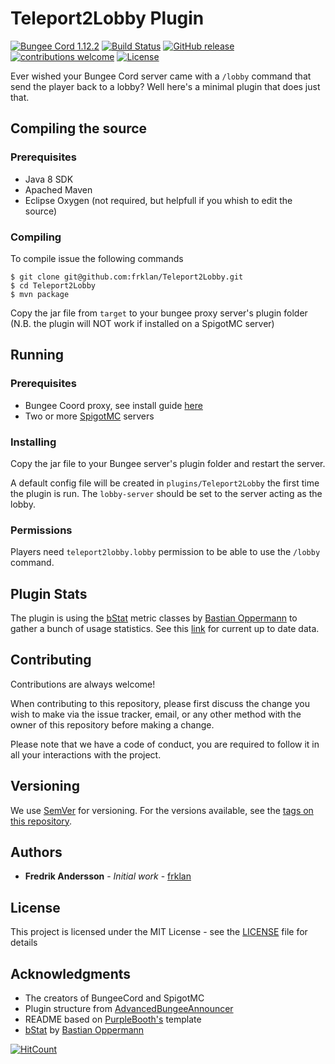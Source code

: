 # Teleport2Lobby Plugin
[![Bungee Cord 1.12.2](https://img.shields.io/badge/BungeeCord-1.12.2-brightgreen.svg)](https://www.spigotmc.org/wiki/bungeecord/)
[![Build Status](https://travis-ci.org/frklan/Teleport2Lobby.svg?branch=master)](https://travis-ci.org/frklan/Teleport2Lobby) 
[![GitHub release](https://img.shields.io/github/release/frklan/Teleport2Lobby.svg)](https://github.com/frklan/Teleport2Lobby/releases)
[![contributions welcome](https://img.shields.io/badge/contributions-welcome-brightgreen.svg?style=flat)](https://github.com/frklan/Teleport2Lobby/issues) 
[![License](http://img.shields.io/:license-mit-blue.svg?style=flat-square)](https://github.com/frklan/Teleport2Lobby/blob/master/LICENSE)

Ever wished your Bungee Cord server came with a ```/lobby``` command that send the player back to a lobby? Well here's a minimal plugin that does just that.

## Compiling the source

### Prerequisites

* Java 8 SDK
* Apached Maven
* Eclipse Oxygen (not required, but helpfull if you whish to edit the source)

### Compiling

To compile issue the following commands

````
$ git clone git@github.com:frklan/Teleport2Lobby.git
$ cd Teleport2Lobby
$ mvn package
````
Copy the jar file from ```target``` to your bungee proxy server's plugin folder (N.B. the plugin will NOT work if installed on a SpigotMC server)

## Running

### Prerequisites

* Bungee Coord proxy, see install guide [here](https://www.spigotmc.org/wiki/bungeecord-installation/)
* Two or more [SpigotMC](https://www.spigotmc.org/wiki/spigot/) servers

### Installing

Copy the jar file to your Bungee server's plugin folder and restart the server.

A default config file will be created in ```plugins/Teleport2Lobby``` the first time the plugin is run. The ```lobby-server``` should be set to the server acting as the lobby.

### Permissions

Players need ```teleport2lobby.lobby``` permission to be able to use the ```/lobby``` command.

## Plugin Stats

The plugin is using the [bStat](https://github.com/BtoBastian/bStats-Metrics) metric classes by [Bastian Oppermann](https://github.com/BtoBastian) to gather a bunch of usage statistics. See this [link](https://bstats.org/plugin/bungeecord/Teleport2Lobby) for current up to date data.

## Contributing

Contributions are always welcome!

When contributing to this repository, please first discuss the change you wish to make via the issue tracker, email, or any other method with the owner of this repository before making a change.

Please note that we have a code of conduct, you are required to follow it in all your interactions with the project.

## Versioning

We use [SemVer](http://semver.org/) for versioning. For the versions available, see the [tags on this repository](https://github.com/frklan/Teleport2Lobby/tags).

## Authors

* **Fredrik Andersson** - *Initial work* - [frklan](https://github.com/frklan)

## License

This project is licensed under the MIT License - see the [LICENSE](LICENSE) file for details

## Acknowledgments

* The creators of BungeeCord and SpigotMC
* Plugin structure from [AdvancedBungeeAnnouncer](https://github.com/minecrafter/AdvancedBungeeAnnouncer)
* README based on [PurpleBooth's](https://github.com/PurpleBooth) template
* [bStat](https://github.com/BtoBastian/bStats-Metrics) by [Bastian Oppermann](https://github.com/BtoBastian)




[![HitCount](http://hits.dwyl.io/frklan/Teleport2Lobby.svg)]()
